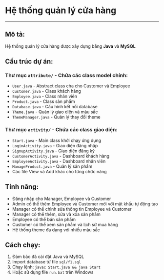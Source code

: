 # Hệ thống quản lý cửa hàng
----------------------

## **Mô tả:**

Hệ thống quản lý cửa hàng được xây dựng bằng __Java__ và __MySQL__

## **Cấu trúc dự án:**

### **Thư mục `attribute/`** - Chứa các class model chính:
- `User.java` - Abstract class cha cho Customer và Employee
- `Customer.java` - Class khách hàng
- `Employee.java` - Class nhân viên  
- `Product.java` - Class sản phẩm
- `Database.java` - Cấu hình kết nối database
- `Theme.java` - Quản lý giao diện và màu sắc
- `ThemeManager.java` - Quản lý thay đổi theme

### **Thư mục `activity/`** - Chứa các class giao diện:
- `Start.java` - Main class khởi chạy ứng dụng
- `LoginActivity.java` - Giao diện đăng nhập
- `SignupActivity.java` - Giao diện đăng ký
- `CustomerActivity.java` - Dashboard khách hàng
- `EmployeeActivity.java` - Dashboard nhân viên
- `ManageProduct.java` - Quản lý sản phẩm
- Các file View và Add khác cho từng chức năng

## **Tính năng:**
* Đăng nhập cho Manager, Employee và Customer
* Admin có thể thêm Employee và Customer mới với mật khẩu tự động tạo
* Manager có thể chỉnh sửa thông tin Employee và Customer
* Manager có thể thêm, sửa và xóa sản phẩm
* Employee có thể bán sản phẩm
* Customer có thể xem sản phẩm và lịch sử mua hàng
* Hệ thống theme đa dạng với nhiều màu sắc

## **Cách chạy:**
1. Đảm bảo đã cài đặt Java và MySQL
2. Import database từ file `sql/f1.sql`
3. Chạy lệnh: `javac Start.java && java Start`
4. Hoặc sử dụng file `run.bat` trên Windows




